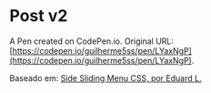 # Post v2

A Pen created on CodePen.io. Original URL: [https://codepen.io/guilherme5ss/pen/LYaxNgP](https://codepen.io/guilherme5ss/pen/LYaxNgP).

Baseado em: [Side Sliding Menu CSS, por Eduard L.](https://codepen.io/EduardL/pen/jObzJB)
